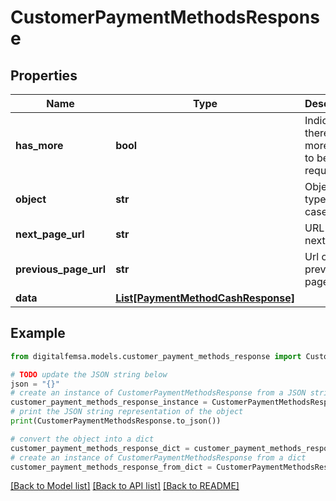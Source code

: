 # CustomerPaymentMethodsResponse


## Properties

Name | Type | Description | Notes
------------ | ------------- | ------------- | -------------
**has_more** | **bool** | Indicates if there are more pages to be requested | 
**object** | **str** | Object type, in this case is list | 
**next_page_url** | **str** | URL of the next page. | [optional] 
**previous_page_url** | **str** | Url of the previous page. | [optional] 
**data** | [**List[PaymentMethodCashResponse]**](PaymentMethodCashResponse.md) |  | [optional] 

## Example

```python
from digitalfemsa.models.customer_payment_methods_response import CustomerPaymentMethodsResponse

# TODO update the JSON string below
json = "{}"
# create an instance of CustomerPaymentMethodsResponse from a JSON string
customer_payment_methods_response_instance = CustomerPaymentMethodsResponse.from_json(json)
# print the JSON string representation of the object
print(CustomerPaymentMethodsResponse.to_json())

# convert the object into a dict
customer_payment_methods_response_dict = customer_payment_methods_response_instance.to_dict()
# create an instance of CustomerPaymentMethodsResponse from a dict
customer_payment_methods_response_from_dict = CustomerPaymentMethodsResponse.from_dict(customer_payment_methods_response_dict)
```
[[Back to Model list]](../README.md#documentation-for-models) [[Back to API list]](../README.md#documentation-for-api-endpoints) [[Back to README]](../README.md)


